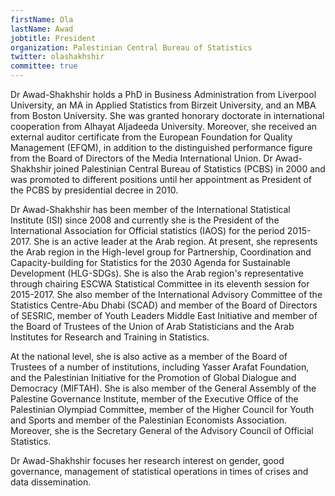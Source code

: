 ```yaml
---
firstName: Ola
lastName: Awad
jobtitle: President
organization: Palestinian Central Bureau of Statistics
twitter: olashakhshir
committee: true
---
```


Dr Awad-Shakhshir holds a PhD in Business Administration from Liverpool University, an MA in Applied Statistics from Birzeit University, and an MBA from Boston University. She was granted honorary doctorate in international cooperation from Alhayat Aljadeeda University. Moreover, she received an external auditor certificate from the European Foundation for Quality Management (EFQM), in addition to the distinguished performance figure from the Board of Directors of the Media International Union. Dr Awad-Shakhshir joined Palestinian Central Bureau of Statistics (PCBS) in 2000 and was promoted to different positions until her appointment as President of the PCBS by presidential decree in 2010.

Dr Awad-Shakhshir has been member of the International Statistical Institute (ISI) since 2008 and currently she is the President of the International Association for Official statistics (IAOS) for the period 2015-2017. She is an active leader at the Arab region. At present, she represents the Arab region in the High-level group for Partnership, Coordination and Capacity-building for Statistics for the 2030 Agenda for Sustainable Development (HLG-SDGs). She is also the Arab region's representative through chairing ESCWA Statistical Committee in its eleventh session for 2015-2017. She also member of the International Advisory Committee of the Statistics Centre-Abu Dhabi (SCAD) and member of the Board of Directors of SESRIC, member of Youth Leaders Middle East Initiative and member of the Board of Trustees of the Union of Arab Statisticians and the Arab Institutes for Research and Training in Statistics.

At the national level, she is also active as a member of the Board of Trustees of a number of institutions, including Yasser Arafat Foundation, and the Palestinian Initiative for the Promotion of Global Dialogue and Democracy (MIFTAH). She is also member of the General Assembly of the Palestine Governance Institute, member of the Executive Office of the Palestinian Olympiad Committee, member of the Higher Council for Youth and Sports and member of the Palestinian Economists Association. Moreover, she is the Secretary General of the Advisory Council of Official Statistics.

Dr Awad-Shakhshir focuses her research interest on gender, good governance, management of statistical operations in times of crises and data dissemination.
